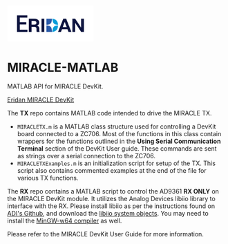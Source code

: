 <img src="Eridan_Logo_RGB.png" width="200">

# MIRACLE-MATLAB

MATLAB API for MIRACLE DevKit.

[Eridan MIRACLE DevKit](https://eridan.io/devkit/)

The **TX** repo contains MATLAB code intended to drive the MIRACLE TX.
- `MIRACLETX.m` is a MATLAB class structure used for controlling a DevKit board connected to a ZC706.  Most of the functions in this class contain wrappers for the functions outlined in the **Using Serial Communication Terminal** section of the DevKit User guide.  These commands are sent as strings over a serial connection to the ZC706.
- `MIRACLETXExamples.m` is an initialization script for setup of the TX.  This script also contains commented examples at the end of the file for various TX functions.

The **RX** repo contains a MATLAB script to control the AD9361 **RX ONLY** on the MIRACLE DevKit module.  It utilizes the Analog Devices libiio library to interface with the RX.  Please install libiio as per the instructions found on [ADI's Github](https://github.com/analogdevicesinc/libiio), and download the [libiio system objects](https://github.com/analogdevicesinc/libiio-matlab).  You may need to install the [MinGW-w64 compiler](https://www.mathworks.com/matlabcentral/answers/311290-faq-how-do-i-install-the-mingw-compiler) as well.

Please refer to the MIRACLE DevKit User Guide for more information.
